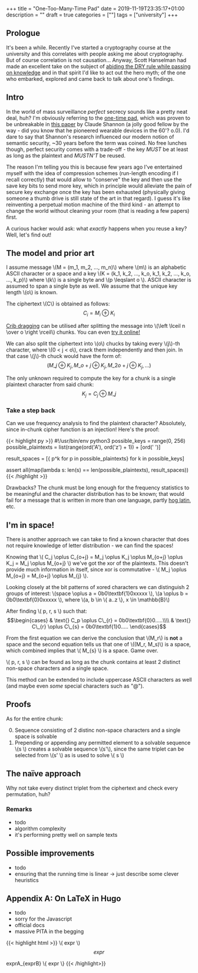 +++
title = "One-Too-Many-Time Pad"
date = 2019-11-19T23:35:17+01:00
description = ""
draft = true
categories = [""]
tags = ["university"]
+++

## Prologue

It's been a while. Recently I've started a cryptography course at the university and this correlates with people asking me about cryptography. But of course correlation is not causation... Anyway, Scott Hanselman had made an excellent take on the subject of [abiding the DRY rule while passing on knowledge](https://www.hanselman.com/blog/DoTheyDeserveTheGiftOfYourKeystrokes.aspx) and in that spirit I'd like to act out the hero myth; of the one who embarked, explored and came back to talk about one's findings.

## Intro

In the world of mass surveillance *perfect* secrecy sounds like a pretty neat deal, huh? I'm obviously referring to the [one-time pad](https://en.wikipedia.org/wiki/One-time_pad), which was proven to be unbreakable in [this paper](https://web.archive.org/web/20120120001953/http://www.alcatel-lucent.com/bstj/vol28-1949/articles/bstj28-4-656.pdf#) by Claude Shannon (a jolly good fellow by the way - did you know that he pioneered wearable devices in the 60'? o.0). I'd dare to say that Shannon's research influenced our modern notion of semantic security, ~30 years before the term was coined. No free lunches though, perfect security comes with a trade-off - the key *MUST* be at least as long as the plaintext and *MUSTN'T* be reused. 

The reason I'm telling you this is because few years ago I've entertained myself with the idea of compression schemes (run-length encoding if I recall correctly) that would allow to "conserve" the key and then use the save key bits to send more key, which in principle would alleviate the pain of secure key exchange once the key has been exhausted (physically giving someone a thumb drive is still state of the art in that regard). I guess it's like reinventing a perpetual motion machine of the third kind - an attempt to change the world without cleaning your room (that is reading a few papers) first.

A curious hacker would ask: what *exactly* happens when you reuse a key? Well, let's find out!

## The model and prior art

I assume message \\(M = (m_1, m_2, ..., m_n)\\) where \\(m\\) is an alphabetic ASCII character or a space and a key \\(K = (k_1, k_2, ..., k_o, k_1, k_2, ..., k_o, ..., k_p)\\) where \\(k\\) is a single byte and  \\(p \leqslant  o \\). ASCII character is assumed to span a single byte as well. We assume that the unique key length \\(o\\) is known.

The ciphertext \\(C\\) is obtained as follows:
$$C_i = M_i \oplus K_i $$

[Crib dragging](https://travisdazell.blogspot.com/2012/11/many-time-pad-attack-crib-drag.html) can be utilised after splitting the message into \\(\left \lceil n \over o \right \rceil\\) chunks. You can even [try it online!](https://www.cribdrag.com/)

We can also split the ciphertext into \\(o\\) chucks by taking every \\(j\\)-th character, where \\(0 < j < o\\), crack them independently and then join. In that case \\(j\\)-th chuck would have the form of:
$$(M\_{j} \oplus K_j, M\_{o + j} \oplus K_j, M\_{2o + j} \oplus K_j, ...)$$

The only unknown required to compute the key for a chunk is a single plaintext character from said chunk:
$$ K_j = C_j \oplus M\_{j} $$

### Take a step back

Can we use frequency analysis to find the plaintext character? Absolutely, since in-chunk cipher function is an injection! Here's the proof:

{{< highlight py >}}
#!/usr/bin/env python3
possible_keys = range(0, 256)
possible_plaintexts = list(range(ord('A'), ord('z') + 1)) + [ord(' ')]

result_spaces = [{ p^k for p in possible_plaintexts} for k in possible_keys]

assert all(map(lambda s: len(s) == len(possible_plaintexts), result_spaces))
{{< /highlight >}}

Drawbacks? The chunk must be long enough for the frequency statistics to be meaningful and the character distribution has to be known; that would fail for a message that is written in more than one language, partly [hog latin](https://en.wikipedia.org/wiki/Pig_Latin), etc.

## I'm in space!

There is another approach we can take to find a known character that does not require knowledge of letter distribution - we can find the spaces!

Knowing that \\( C_j \oplus C\_{o+j} = M_j \oplus K_j \oplus M\_{o+j} \oplus K_j = M_j \oplus M\_{o+j} \\) we've got the xor of the plaintexts. This doesn't provide much information in itself, since xor is commutative - \\( M_j \oplus M\_{o+j} = M\_{o+j} \oplus M\_{j} \\).

Looking closely at the bit patterns of xored characters we can distinguish 2 groups of interest: \\(space \oplus a = 0b0\textbf{1}0xxxxx \\), \\(a \oplus b = 0b0\textbf{0}0xxxxx \\), where \\(a, b \in \\{ a..z \\}, x \in \mathbb{B}\\)

After finding \\( p, r, s \\) such that:
$$\begin{cases}
 & \text{} C_p \oplus C\_{r} = 0b0\textbf{0}0.....\\\\ 
 & \text{} C\_{r} \oplus C\_{s} = 0b0\textbf{1}0.....
\end{cases}$$

From the first equation we can derive the conclusion that \\(M_r\\) is **not** a space and the second equation tells us that one of \\((M_r, M_s)\\) is a space, which combined implies that \\( M\_{s}  \\) is a space. Game over.

\\( p, r, s \\) can be found as long as the chunk contains at least 2 distinct non-space characters and a single space.

This method can be extended to include uppercase ASCII characters as well (and maybe even *some* special characters such as "@").

## Proofs
<!-- add proof for triplets -->

<!-- TODO: refactor - make it more mathy -->
<!-- TODO: what is solvable? -->
As for the entire chunk:

0. Sequence consisting of 2 distinc non-space characters and a single space is solvable
1. Prepending or appending any permitted element to a solvable sequence \\(s \\) creates a solvable sequence \\(s'\\), since the same triplet can be selected from \\(s' \\) as is used to solve \\( s \\)

## The naïve approach
Why not take every distinct triplet from the ciphertext and check every permutation, huh?

<!-- Add code -->

### Remarks

- todo
- algorithm complexity
- it's performing pretty well on sample texts
<!-- TODO: insert plot -->

## Possible improvements

- todo
- ensuring that the running time is linear -> just describe some clever heuristics



## Appendix A: On LaTeX in Hugo
- todo
- sorry for the Javascript
- official docs
- massive PITA in the begging

{{< highlight html >}}
\\( expr \\) <!-- inline expression -->
$$ expr $$ <!-- block expression -->

exprA\_{exprB} <!-- note the backslash! subscript -->
\\{ expr \\} <!-- note the double backslash! Set containing expr members -->
{{< /highlight>}}

<script type="text/javascript" src="https://cdnjs.cloudflare.com/ajax/libs/mathjax/2.7.1/MathJax.js?config=TeX-AMS-MML_HTMLorMML"></script>
